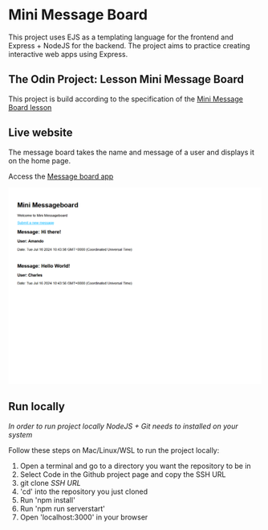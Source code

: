 # Mini Message Board

This project uses EJS as a templating language for the frontend and Express + NodeJS for the backend. The project aims to practice creating interactive web apps using Express.

## The Odin Project: Lesson Mini Message Board

This project is build according to the specification of the [Mini Message Board lesson](https://www.theodinproject.com/lessons/nodejs-mini-message-board)

## Live website

The message board takes the name and message of a user and displays it on the home page.

Access the [Message board app](https://mini-message-board-odin-project.fly.dev)

![Mini message board](./mini-message-board-display.png)

## Run locally

*In order to run project locally NodeJS + Git needs to installed on your system*

Follow these steps on Mac/Linux/WSL to run the project locally:

1. Open a terminal and go to a directory you want the repository to be in
2. Select Code in the Github project page and copy the SSH URL
3. git clone *SSH URL*
4. 'cd' into the repository you just cloned
5. Run 'npm install'
6. Run 'npm run serverstart'
7. Open 'localhost:3000' in your browser
